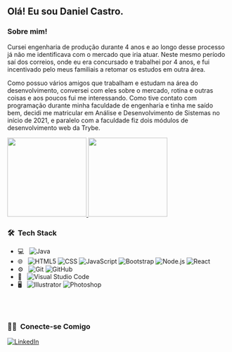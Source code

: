 <h2> Olá! Eu sou Daniel Castro.</h2>

<h3>Sobre mim! </h3>
<p>
Cursei engenharia de produção durante 4 anos e ao longo desse processo já não me identificava com o mercado que iria atuar. Neste mesmo período saí dos correios, onde eu era concursado e trabalhei por 4 anos, e fui incentivado pelo meus familiais a retomar os estudos em outra área.

Como possuo vários amigos que trabalham e estudam na área do desenvolvimento, conversei com eles sobre o mercado, rotina e outras coisas e aos poucos fui me interessando. Como tive contato com programação durante minha faculdade de
engenharia e tinha me saído bem, decidi me matricular em Análise e Desenvolvimento de Sistemas no início de 2021, e paralelo com a faculdade fiz dois módulos de desenvolvimento web da Trybe.
</p>
<a href="https://github.com/DanielCastroAlves">
  <img height="180em" src="https://github-readme-stats.vercel.app/api?username=DanielCastroAlves&theme=buefy&show_icons=true" />
  <img height="180em" src="https://github-readme-stats.vercel.app/api/top-langs/?username=DanielCastroAlves&theme=buefy&layout=compact" />
</a>

<h3> 🛠 &nbsp;Tech Stack</h3>

- 💻 &nbsp; ![Java](https://img.shields.io/badge/-Java-333333?style=flat&logo=Java&logoColor=007396) 
- 🌐 &nbsp;
  ![HTML5](https://img.shields.io/badge/-HTML5-333333?style=flat&logo=HTML5)
  ![CSS](https://img.shields.io/badge/-CSS-333333?style=flat&logo=CSS3&logoColor=1572B6)
  ![JavaScript](https://img.shields.io/badge/-JavaScript-333333?style=flat&logo=javascript)
  ![Bootstrap](https://img.shields.io/badge/-Bootstrap-333333?style=flat&logo=bootstrap&logoColor=563D7C)
  ![Node.js](https://img.shields.io/badge/-Node.js-333333?style=flat&logo=node.js)
  ![React](https://img.shields.io/badge/-React-333333?style=flat&logo=react)
- ⚙️ &nbsp;
  ![Git](https://img.shields.io/badge/-Git-333333?style=flat&logo=git)
  ![GitHub](https://img.shields.io/badge/-GitHub-333333?style=flat&logo=github)
- 🔧 &nbsp;
  ![Visual Studio Code](https://img.shields.io/badge/-Visual%20Studio%20Code-333333?style=flat&logo=visual-studio-code&logoColor=007ACC)
- 🖥 &nbsp;
  ![Illustrator](https://img.shields.io/badge/-Illustrator-333333?style=flat&logo=adobe-illustrator)
  ![Photoshop](https://img.shields.io/badge/-Photoshop-333333?style=flat&logo=adobe-photoshop)
 <br/>



<br/>

<h3> 🤝🏻 &nbsp;Conecte-se Comigo </h3>

  <a href="https://www.linkedin.com/in/danielcfalves/"><img alt="LinkedIn" src="https://img.shields.io/badge/LinkedIn-0077B5?style=for-the-badge&logo=linkedin&logoColor=white"></a>





